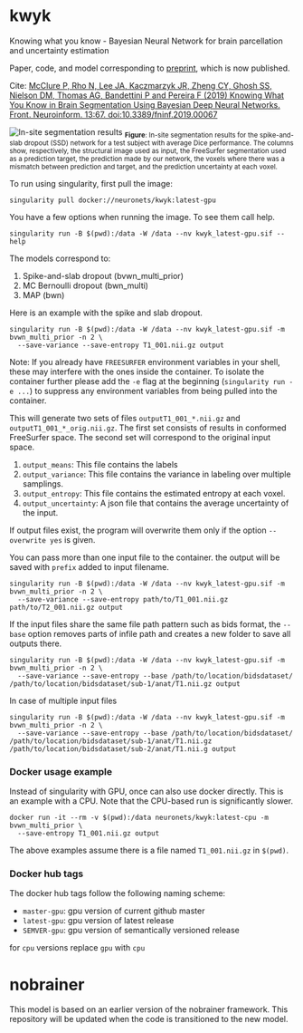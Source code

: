 # kwyk
Knowing what you know - Bayesian Neural Network for brain parcellation and uncertainty estimation

Paper, code, and model corresponding to [preprint](https://arxiv.org/abs/1812.01719), which is now published.

Cite: [McClure P, Rho N, Lee JA, Kaczmarzyk JR, Zheng CY, Ghosh SS, Nielson DM, Thomas AG, Bandettini P and Pereira F (2019) Knowing What You Know in Brain Segmentation Using Bayesian Deep Neural Networks. Front. Neuroinform. 13:67. doi:10.3389/fninf.2019.00067](https://www.frontiersin.org/articles/10.3389/fninf.2019.00067/full)

![In-site segmentation results](figure4.png) <sub>__Figure__: In-site segmentation results for the spike-and-slab dropout (SSD) network for a test subject with average Dice performance. The columns show, respectively, the structural image used as input, the FreeSurfer segmentation used as a prediction target, the prediction made by our network, the voxels where there was a mismatch between prediction and target, and the prediction uncertainty at each voxel.</sub>

To run using singularity, first pull the image:

```
singularity pull docker://neuronets/kwyk:latest-gpu
```

You have a few options when running the image. To see them call help.
```
singularity run -B $(pwd):/data -W /data --nv kwyk_latest-gpu.sif --help
```

The models correspond to:
1. Spike-and-slab dropout (bvwn_multi_prior)
2. MC Bernoulli dropout (bwn_multi)
3. MAP (bwn)

Here is an example with the spike and slab dropout.
```
singularity run -B $(pwd):/data -W /data --nv kwyk_latest-gpu.sif -m bvwn_multi_prior -n 2 \
  --save-variance --save-entropy T1_001.nii.gz output
```

Note: If you already have `FREESURFER` environment variables in your shell, these may interfere with the ones inside the container. To isolate the container further please add the `-e` flag at the beginning (`singularity run -e ...`) to suppress any environment variables from being pulled into the container.

This will generate two sets of files `outputT1_001_*.nii.gz` and `outputT1_001_*_orig.nii.gz`. The first set consists of results in conformed FreeSurfer space. The second set will correspond to the original input space.

1. `output_means`: This file contains the labels
2. `output_variance`: This file contains the variance in labeling over multiple samplings.
3. `output_entropy`: This file contains the estimated entropy at each voxel.
4. `output_uncertainty`: A json file that contains the average uncertainty of the input.

If output files exist, the program will overwrite them only if the option `--overwrite yes` is given. 

You can pass more than one input file to the container. the output will be saved with `prefix` added to input filename.

```
singularity run -B $(pwd):/data -W /data --nv kwyk_latest-gpu.sif -m bvwn_multi_prior -n 2 \
  --save-variance --save-entropy path/to/T1_001.nii.gz path/to/T2_001.nii.gz output
```

If the input files share the same file path pattern such as bids format, the `--base` option removes parts of infile path and creates a new folder to save all outputs there.

```
singularity run -B $(pwd):/data -W /data --nv kwyk_latest-gpu.sif -m bvwn_multi_prior -n 2 \
  --save-variance --save-entropy --base /path/to/location/bidsdataset/ /path/to/location/bidsdataset/sub-1/anat/T1.nii.gz output
```

In case of multiple input files

```
singularity run -B $(pwd):/data -W /data --nv kwyk_latest-gpu.sif -m bvwn_multi_prior -n 2 \
  --save-variance --save-entropy --base /path/to/location/bidsdataset/ /path/to/location/bidsdataset/sub-1/anat/T1.nii.gz /path/to/location/bidsdataset/sub-2/anat/T1.nii.g output
```


### Docker usage example

Instead of singularity with GPU, once can also use docker directly. This is an example with a CPU. Note that the CPU-based run is significantly slower.

```
docker run -it --rm -v $(pwd):/data neuronets/kwyk:latest-cpu -m bvwn_multi_prior \
  --save-entropy T1_001.nii.gz output
```

The above examples assume there is a file named `T1_001.nii.gz` in `$(pwd)`.

### Docker hub tags

The docker hub tags follow the following naming scheme:

- `master-gpu`: gpu version of current github master
- `latest-gpu`: gpu version of latest release
- `SEMVER-gpu`: gpu version of semantically versioned release

for `cpu` versions replace `gpu` with `cpu`

# nobrainer

This model is based on an earlier version of the nobrainer framework. This repository will be updated when the code is transitioned to the new model.
